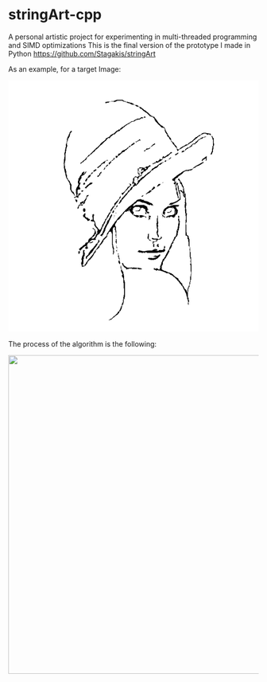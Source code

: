# stringArt-cpp
A personal artistic project for experimenting in multi-threaded programming and SIMD optimizations This is the final version of the prototype I made in Python https://github.com/Stagakis/stringArt

As an example, for a target Image:

![plot](./target.png)

The process of the algorithm is the following:

<img src="https://media.giphy.com/media/zJh9Kgqi9grK14VPV4/giphy.gif" width="640" height="640"/>
